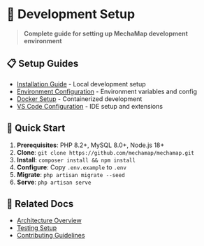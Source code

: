 # 🔧 Development Setup

> **Complete guide for setting up MechaMap development environment**

## 📋 Setup Guides

- [Installation Guide](./installation.md) - Local development setup
- [Environment Configuration](./environment.md) - Environment variables and config
- [Docker Setup](./docker.md) - Containerized development
- [VS Code Configuration](./vscode.md) - IDE setup and extensions

## 🎯 Quick Start

1. **Prerequisites**: PHP 8.2+, MySQL 8.0+, Node.js 18+
2. **Clone**: `git clone https://github.com/mechamap/mechamap.git`
3. **Install**: `composer install && npm install`
4. **Configure**: Copy `.env.example` to `.env`
5. **Migrate**: `php artisan migrate --seed`
6. **Serve**: `php artisan serve`

## 🔗 Related Docs

- [Architecture Overview](../architecture/overview.md)
- [Testing Setup](../testing/README.md)
- [Contributing Guidelines](../contributing/code-standards.md)
